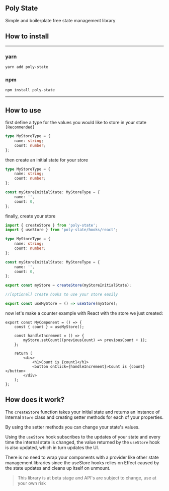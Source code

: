 ## Poly State

Simple and boilerplate free state management library

## How to install

---

### yarn

```properties
yarn add poly-state
```

### npm

```properties
npm install poly-state
```

---

## How to use

first define a type for the values you would like to store in your state `[Recommended]`

```typescript
type MyStoreType = {
	name: string;
	count: number;
};
```

then create an initial state for your store

```typescript
type MyStoreType = {
	name: string;
	count: number;
};

const myStoreInitialState: MyStoreType = {
	name: '',
	count: 0,
};
```

finally, create your store

```typescript
import { createStore } from 'poly-state';
import { useStore } from 'poly-state/hooks/react';

type MyStoreType = {
	name: string;
	count: number;
};

const myStoreInitialState: MyStoreType = {
	name: '',
	count: 0,
};

export const myStore = createStore(myStoreInitialState);

//[optional] create hooks to use your store easily

export const useMyStore = () => useStore(myStore);
```

now let's make a counter example with React with the store we just created:

```tsx
export const MyComponent = () => {
	const { count } = useMyStore();

	const handleIncrement = () => {
		myStore.setCount((previousCount) => previousCount + 1);
	};

	return (
		<div>
			<h1>Count is {count}</h1>
			<button onClick={handleIncrement}>Count is {count}</button>
		</div>
	);
};
```

## How does it work?

The `createStore` function takes your initial state and returns an instance of Internal `Store` class and creating setter methods for each of your properties.

By using the setter methods you can change your state's values.

Using the `useStore` hook subscribes to the updates of your state and every time the internal state is changed, the value returned by the `useStore` hook is also updated, which in turn updates the UI.

There is no need to wrap your components with a provider like other state management libraries since the useStore hooks relies on Effect caused by the state updates and cleans up itself on unmount.

> This library is at beta stage and API's are subject to change, use at your own risk
